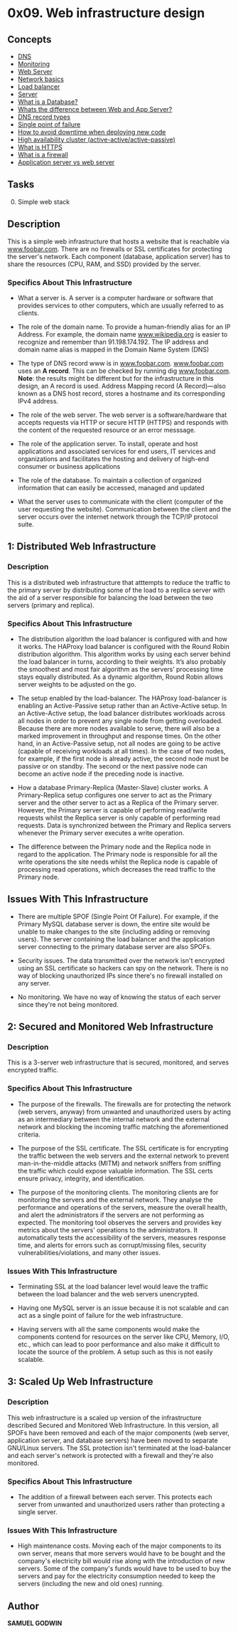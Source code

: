 # 0x09. Web infrastructure design

## Concepts

 - [DNS](https://intranet.alxswe.com/concepts/12)
 - [Monitoring](https://intranet.alxswe.com/concepts/13)
 - [Web Server](https://intranet.alxswe.com/concepts/17)
 - [Network basics](https://intranet.alxswe.com/concepts/33)
 - [Load balancer](https://intranet.alxswe.com/concepts/46)
 - [Server](https://intranet.alxswe.com/concepts/67)
 - [What is a Database?](https://www.techtarget.com/searchdatamanagement/definition/database)
 - [Whats the difference between Web and App Server?](https://www.youtube.com/watch?v=S97eKyv2b9M)
 - [DNS record types](https://pressable.com/?s=DNS&post_type=knowledgebase)
 - [Single point of failure](https://en.wikipedia.org/wiki/Single_point_of_failure)
 - [How to avoid downtime when deploying new code](https://softwareengineering.stackexchange.com/questions/35063/how-do-you-update-your-production-codebase-database-schema-without-causing-downt#answers-header)
 - [High availability cluster (active-active/active-passive)](https://docs.oracle.com/cd/E17904_01/core.1111/e10106/intro.htm#ASHIA712)
 - [What is HTTPS](https://www.instantssl.com/http-vs-https)
 - [What is a firewall](https://www.webopedia.com/definitions/firewall/)
 - [Application server vs web server](https://www.nginx.com/resources/glossary/application-server-vs-web-server/)

## Tasks

 0. Simple web stack

## Description

This is a simple web infrastructure that hosts a website that is reachable via www.foobar.com. There are no firewalls or SSL certificates for protecting the server's network. Each component (database, application server) has to share the resources (CPU, RAM, and SSD) provided by the server.

### Specifics About This Infrastructure

  -  What a server is.
A server is a computer hardware or software that provides services to other computers, which are usually referred to as clients.

  - The role of the domain name.
To provide a human-friendly alias for an IP Address. For example, the domain name www.wikipedia.org is easier to recognize and remember than 91.198.174.192. The IP address and domain name alias is mapped in the Domain Name System (DNS)

  - The type of DNS record www is in www.foobar.com.
www.foobar.com uses an **A record**. This can be checked by running dig www.foobar.com.
**Note**: the results might be different but for the infrastructure in this design, an A record is used.
Address Mapping record (A Record)—also known as a DNS host record, stores a hostname and its corresponding IPv4 address.

  - The role of the web server.
The web server is a software/hardware that accepts requests via HTTP or secure HTTP (HTTPS) and responds with the content of the requested resource or an error messsage.

  - The role of the application server.
To install, operate and host applications and associated services for end users, IT services and organizations and facilitates the hosting and delivery of high-end consumer or business applications

  - The role of the database.
To maintain a collection of organized information that can easily be accessed, managed and updated

  - What the server uses to communicate with the client (computer of the user requesting the website).
Communication between the client and the server occurs over the internet network through the TCP/IP protocol suite.

## 1: Distributed Web Infrastructure

### Description

This is a distributed web infrastructure that atttempts to reduce the traffic to the primary server by distributing some of the load to a replica server with the aid of a server responsible for balancing the load between the two servers (primary and replica).

### Specifics About This Infrastructure

  - The distribution algorithm the load balancer is configured with and how it works.
The HAProxy load balancer is configured with the Round Robin distribution algorithm. This algorithm works by using each server behind the load balancer in turns, according to their weights. It’s also probably the smoothest and most fair algorithm as the servers’ processing time stays equally distributed. As a dynamic algorithm, Round Robin allows server weights to be adjusted on the go.

  - The setup enabled by the load-balancer.
The HAProxy load-balancer is enabling an Active-Passive setup rather than an Active-Active setup. In an Active-Active setup, the load balancer distributes workloads across all nodes in order to prevent any single node from getting overloaded. Because there are more nodes available to serve, there will also be a marked improvement in throughput and response times. On the other hand, in an Active-Passive setup, not all nodes are going to be active (capable of receiving workloads at all times). In the case of two nodes, for example, if the first node is already active, the second node must be passive or on standby. The second or the next passive node can become an active node if the preceding node is inactive.

  - How a database Primary-Replica (Master-Slave) cluster works.
A Primary-Replica setup configures one server to act as the Primary server and the other server to act as a Replica of the Primary server. However, the Primary server is capable of performing read/write requests whilst the Replica server is only capable of performing read requests. Data is synchronized between the Primary and Replica servers whenever the Primary server executes a write operation.

  - The difference between the Primary node and the Replica node in regard to the application.
The Primary node is responsible for all the write operations the site needs whilst the Replica node is capable of processing read operations, which decreases the read traffic to the Primary node.

## Issues With This Infrastructure

  - There are multiple SPOF (Single Point Of Failure).
For example, if the Primary MySQL database server is down, the entire site would be unable to make changes to the site (including adding or removing users). The server containing the load balancer and the application server connecting to the primary database server are also SPOFs.

  - Security issues.
The data transmitted over the network isn't encrypted using an SSL certificate so hackers can spy on the network. There is no way of blocking unauthorized IPs since there's no firewall installed on any server.

  - No monitoring.
We have no way of knowing the status of each server since they're not being monitored.

## 2: Secured and Monitored Web Infrastructure

### Description

This is a 3-server web infrastructure that is secured, monitored, and serves encrypted traffic.

### Specifics About This Infrastructure

  - The purpose of the firewalls.
The firewalls are for protecting the network (web servers, anyway) from unwanted and unauthorized users by acting as an intermediary between the internal network and the external network and blocking the incoming traffic matching the aforementioned criteria.

  - The purpose of the SSL certificate.
The SSL certificate is for encrypting the traffic between the web servers and the external network to prevent man-in-the-middle attacks (MITM) and network sniffers from sniffing the traffic which could expose valuable information. The SSL certs ensure privacy, integrity, and identification.

  - The purpose of the monitoring clients.
The monitoring clients are for monitoring the servers and the external network. They analyse the performance and operations of the servers, measure the overall health, and alert the administrators if the servers are not performing as expected. The monitoring tool observes the servers and provides key metrics about the servers' operations to the administrators. It automatically tests the accessibility of the servers, measures response time, and alerts for errors such as corrupt/missing files, security vulnerabilities/violations, and many other issues.

### Issues With This Infrastructure

  - Terminating SSL at the load balancer level would leave the traffic between the load balancer and the web servers unencrypted.

  - Having one MySQL server is an issue because it is not scalable and can act as a single point of failure for the web infrastructure.

  - Having servers with all the same components would make the components contend for resources on the server like CPU, Memory, I/O, etc., which can lead to poor performance and also make it difficult to locate the source of the problem. A setup such as this is not easily scalable.

## 3: Scaled Up Web Infrastructure

### Description

This web infrastructure is a scaled up version of the infrastructure described Secured and Monitored Web Infrastructure. In this version, all SPOFs have been removed and each of the major components (web server, application server, and database servers) have been moved to separate GNU/Linux servers. The SSL protection isn't terminated at the load-balancer and each server's network is protected with a firewall and they're also monitored.

### Specifics About This Infrastructure

  - The addition of a firewall between each server.
This protects each server from unwanted and unauthorized users rather than protecting a single server.

### Issues With This Infrastructure

  - High maintenance costs.
Moving each of the major components to its own server, means that more servers would have to be bought and the company's electricity bill would rise along with the introduction of new servers. Some of the company's funds would have to be used to buy the servers and pay for the electricity consumption needed to keep the servers (including the new and old ones) running.

## Author

**SAMUEL GODWIN**
